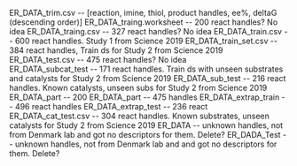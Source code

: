 ER_DATA_trim.csv -- [reaction, imine, thiol, product handles, ee%, deltaG (descending order)]
ER_DATA_traing.worksheet -- 200 react handles? No idea
ER_DATA_traing.csv -- 327 react handles? No idea
ER_DATA_train.csv -- 600 react handles. Study 1 from Science 2019
ER_DATA_train_set.csv -- 384 react handles, Train ds for Study 2 from Science 2019
ER_DATA_test.csv -- 475 react handles? No idea\
ER_DATA_subcat_test -- 171 react handles. Train ds with unseen substrates and catalysts for Study 2 from Science 2019
ER_DATA_sub_test -- 216 react handles. Known catalysts, unseen subs for Study 2 from Science 2019
ER_DATA_part -- 200
ER_DATA_part -- 475 handles
ER_DATA_extrap_train -- 496 react handles
ER_DATA_extrap_test -- 236 react
ER_DATA_cat_test.csv -- 304 react handles. Known substrates, unseen catalysts for Study 2 from Science 2019
ER_DATA -- unknown handles, not from Denmark lab and got no descriptors for them. Delete?
ER_DADA_Test -- unknown handles, not from Denmark lab and and got no descriptors for them. Delete?